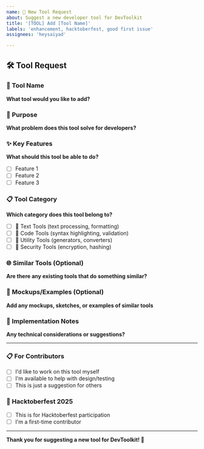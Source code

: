 ```yaml
---
name: 🔧 New Tool Request
about: Suggest a new developer tool for DevToolkit
title: '[TOOL] Add [Tool Name]'
labels: 'enhancement, hacktoberfest, good first issue'
assignees: 'heysaiyad'

---
```


## 🛠️ Tool Request

### 📝 Tool Name
**What tool would you like to add?**

### 🎯 Purpose
**What problem does this tool solve for developers?**

### ✨ Key Features
**What should this tool be able to do?**
- [ ] Feature 1
- [ ] Feature 2
- [ ] Feature 3

### 📋 Tool Category
**Which category does this tool belong to?**
- [ ] 📝 Text Tools (text processing, formatting)
- [ ] 🔧 Code Tools (syntax highlighting, validation)
- [ ] 🎨 Utility Tools (generators, converters)
- [ ] 🔐 Security Tools (encryption, hashing)

### 🌐 Similar Tools (Optional)
**Are there any existing tools that do something similar?**

### 📸 Mockups/Examples (Optional)
**Add any mockups, sketches, or examples of similar tools**

### 🚀 Implementation Notes
**Any technical considerations or suggestions?**

---

### 📋 For Contributors
- [ ] I'd like to work on this tool myself
- [ ] I'm available to help with design/testing
- [ ] This is just a suggestion for others

### 🎯 Hacktoberfest 2025
- [ ] This is for Hacktoberfest participation
- [ ] I'm a first-time contributor

---

**Thank you for suggesting a new tool for DevToolkit! 🚀**
